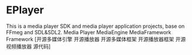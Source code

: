 # EPlayer
This is a media player SDK and media player application projects,  base on FFmeg and SDL&amp;SDL2. Media Player MediaEngine MediaFramework Framework [开源多媒体引擎 开源播放器 开源多媒体框架 开源播放器框架 开源视频播放器  源代码]
